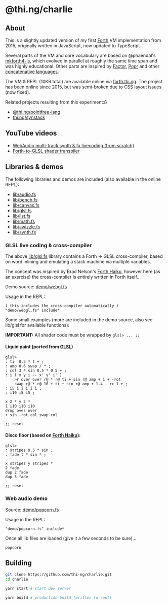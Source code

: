 # @thi.ng/charlie

## About

This is a slightly updated version of my first
[Forth](http://thinking-forth.sourceforge.net/) VM implementation from
2015, originally written in JavaScript, now updated to TypeScript.

Several parts of the VM and core vocabulary are based on @phaendal's
[mkforth4-js](https://github.com/phaendal/mkforth4-js), which evolved in
parallel at roughly the same time span and was highly educational. Other
parts are inspired by [Factor](http://factorcode.org),
[Popr](https://github.com/HackerFoo/poprc) and other [concatenative
languages](http://concatenative.org/).

The VM & REPL (10KB total) are available online via
[forth.thi.ng](http://forth.thi.ng). The project has been online since
2015, but was semi-broken due to CSS layout issues (now fixed).

Related projects resulting from this experiment:ß

- [@thi.ng/pointfree-lang](https://github.com/thi-ng/umbrella/tree/develop/packages/pointfree-lang)
- [thi.ng/synstack](https://github.com/thi-ng/synstack/)

## YouTube videos

- [WebAudio multi-track synth & fx livecoding (from scratch)](https://youtu.be/NU4PSkA3pAE?t=130)
- [Forth-to-GLSL shader transpiler](https://youtu.be/30s3mgrkzQ0?t=123)

## Libraries & demos

The following libraries and demos are included (also available in the
online REPL):

- [lib/audio.fs](https://github.com/thi-ng/charlie/tree/master/lib/audio.fs)
- [lib/bench.fs](https://github.com/thi-ng/charlie/tree/master/lib/bench.fs)
- [lib/canvas.fs](https://github.com/thi-ng/charlie/tree/master/lib/canvas.fs)
- [lib/glsl.fs](https://github.com/thi-ng/charlie/tree/master/lib/glsl.fs)
- [lib/list.fs](https://github.com/thi-ng/charlie/tree/master/lib/list.fs)
- [lib/math.fs](https://github.com/thi-ng/charlie/tree/master/lib/math.fs)
- [lib/swizzle.fs](https://github.com/thi-ng/charlie/tree/master/lib/swizzle.fs)
- [lib/synth.fs](https://github.com/thi-ng/charlie/tree/master/lib/synth.fs)

### GLSL live coding & cross-compiler

The above
[lib/glsl.fs](https://github.com/thi-ng/charlie/tree/master/lib/glsl.fs)
library contains a Forth -> GLSL cross-compiler, based on word inlining
and emulating a stack machine via multiple variables.

The concept was inspired by Brad Nelson's [Forth
Haiku](https://forthsalon.appspot.com/), however here (as an exercise)
the cross-compiler is entirely written in Forth itself...

Demo source: [demo/webgl.fs](https://github.com/thi-ng/charlie/tree/master/demo/webgl.fs)

Usage in the REPL:
```
( this includes the cross-compiler automatically )
"demo/webgl.fs" include*
```

Some small examples (more are included in the demo source, also see
lib/glsl for available functions):

**IMPORTANT:** All shader code must be wrapped by `glsl> ... ;;`

#### Liquid paint (ported from [GLSL](http://glslsandbox.com/e#8067.3))

```
glsl>
: ti  0.3 * t + ;
: amp 0.6 swap / * ;
: col 3 * sin 0.5 * 0.5 + ;
: i ( x y i -- x' y' i' )
    >r over over r@ * r@ ti + sin r@ amp + 1 + -rot
    swap r@ * r@ 10 + ti + sin r@ amp + 1.4 - r> 1 + ;
: i5 i i i i i ;
: i10 i5 i5 ;

x 2 * y 2 *
1 i10 i10 i10
drop over over
+ sin -rot col swap col

;; reset
```

#### Disco floor (based on [Forth Haiku](https://forthsalon.appspot.com/haiku-view/ahBzfmZvcnRoc2Fsb24taHJkcg0LEgVIYWlrdRim4xMM)):

```
glsl>
: stripes 9.5 * sin ;
: fade t * sin * ;

x stripes y stripes *
2 fade
dup 2 fade
dup 3 fade

;; reset
```

### Web audio demo

Source: [demo/popcorn.fs](https://github.com/thi-ng/charlie/tree/master/lib/popcorn.fs)

Usage in the REPL:

```text
"demo/popcorn.fs" include*
```

Once all lib files are loaded (give it a few seconds to be sure)...

```
popcorn
```

## Building

```bash
git clone https://github.com/thi-ng/charlie.git
cd charlie

yarn start # start dev server

yarn build # production build (written to /out)
```


